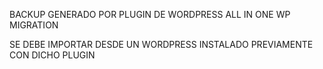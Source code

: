 BACKUP GENERADO POR PLUGIN DE WORDPRESS ALL IN ONE WP MIGRATION

SE DEBE IMPORTAR DESDE UN WORDPRESS INSTALADO PREVIAMENTE CON DICHO PLUGIN
